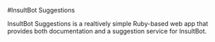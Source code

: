 #InsultBot Suggestions

InsultBot Suggestions is a realtively simple Ruby-based web app
that provides both documentation and a suggestion service for
InsultBot.
